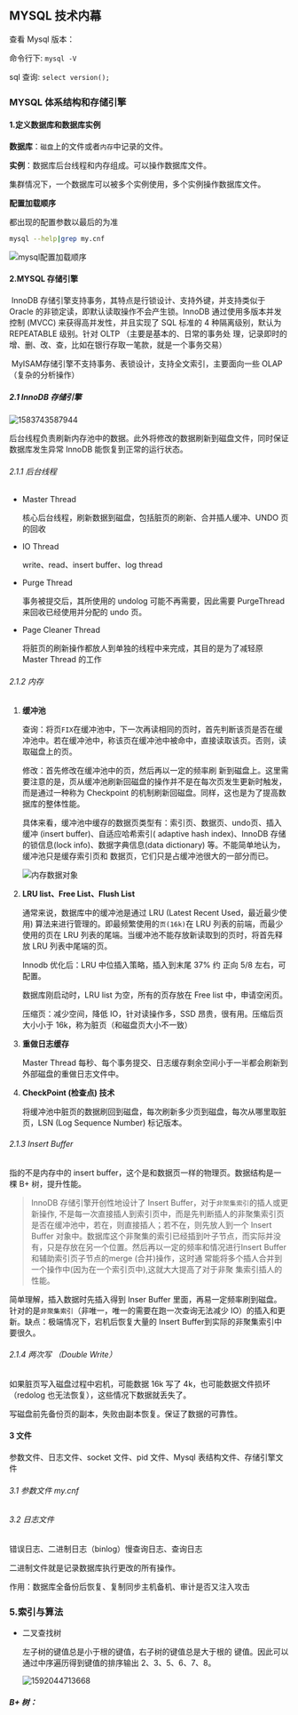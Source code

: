 

## MYSQL 技术内幕

查看 Mysql 版本：

命令行下: `mysql -V`

sql 查询: `select version();`

### MYSQL 体系结构和存储引擎

#### 1.定义数据库和数据库实例

**数据库**：`磁盘`上的文件或者`内存`中记录的文件。

**实例**：数据库后台线程和内存组成。可以操作数据库文件。

集群情况下，一个数据库可以被多个实例使用，多个实例操作数据库文件。



**配置加载顺序**

都出现的配置参数以最后的为准

```sh
mysql --help|grep my.cnf
```

![mysql配置加载顺序](https://i.loli.net/2020/02/25/qionUVumYPQvLzD.png)





#### 2.MYSQL 存储引擎

​		InnoDB 存储引擎支持事务，其特点是行锁设计、支持外键，并支持类似于 Oracle 的非锁定读，即默认读取操作不会产生锁。InnoDB 通过使用多版本并发控制 (MVCC) 来获得高并发性，并且实现了 SQL 标准的 4 种隔离级别，默认为 REPEATABLE 级别。针对 OLTP （主要是基本的、日常的事务处	理，记录即时的增、删、改、查，比如在银行存取一笔款，就是一个事务交易） 

​	MyISAM存储引擎不支持事务、表锁设计，支持全文索引，主要面向一些 OLAP（复杂的分析操作）

##### 2.1 InnoDB 存储引擎

![1583743587944](https://i.loli.net/2020/03/09/kTqgG9m3whrCNOK.png)

后台线程负责刷新内存池中的数据。此外将修改的数据刷新到磁盘文件，同时保证数据库发生异常 InnoDB 能恢复到正常的运行状态。

###### 2.1.1 后台线程

- Master Thread

  核心后台线程，刷新数据到磁盘，包括脏页的刷新、合并插人缓冲、UNDO 页的回收

- IO Thread

  write、read、insert buffer、log thread

- Purge Thread

  事务被提交后，其所使用的 undolog 可能不再需要，因此需要 PurgeThread 来回收已经使用并分配的 undo 页。

- Page Cleaner Thread

  将脏页的刷新操作都放人到单独的线程中来完成，其目的是为了减轻原 Master Thread 的工作

###### 2.1.2 内存

1. **缓冲池**

   查询：将页`FIX`在缓冲池中，下一次再读相同的页时，首先判断该页是否在缓冲池中。若在缓冲池中，称该页在缓冲池中被命中，直接读取该页。否则，读取磁盘上的页。

   修改：首先修改在缓冲池中的页，然后再以一定的频率刷
   新到磁盘上。这里需要注意的是，页从缓冲池刷新回磁盘的操作并不是在每次页发生更新时触发，而是通过一种称为 Checkpoint 的机制刷新回磁盘。同样，这也是为了提高数
   据库的整体性能。

   具体来看，缓冲池中缓存的数据页类型有：索引页、数据页、undo页、插入缓冲
   (insert buffer)、自适应哈希索引( adaptive hash index)、InnoDB 存储的锁信息(lock
   info)、数据字典信息(data dictionary) 等。不能简单地认为，缓冲池只是缓存索引页和
   数据页，它们只是占缓冲池很大的一部分而已。

   ![内存数据对象](https://i.loli.net/2020/03/09/swPFeVJnRljCGpm.png)

2. **LRU list、Free List、Flush List**

   通常来说，数据库中的缓冲池是通过 LRU (Latest Recent Used，最近最少使用) 算法来进行管理的。即最频繁使用的`页(16k)`在 LRU 列表的前端，而最少使用的页在
   LRU 列表的尾端。当缓冲池不能存放新读取到的页时，将首先释放 LRU 列表中尾端的页。

   Innodb 优化后：LRU 中位插入策略，插入到末尾 37% 约 正向 5/8 左右，可配置。

   数据库刚启动时，LRU list 为空，所有的页存放在 Free list 中，申请空闲页。

   压缩页：减少空间，降低 IO，针对读操作多，SSD 昂贵，很有用。压缩后页大小小于 16k，称为脏页（和磁盘页大小不一致）

3. **重做日志缓存**

   Master Thread 每秒、每个事务提交、日志缓存剩余空间小于一半都会刷新到外部磁盘的重做日志文件中。

4. **CheckPoint (检查点) 技术**

   将缓冲池中脏页的数据刷回到磁盘，每次刷新多少页到磁盘，每次从哪里取脏页，LSN (Log Sequence Number) 标记版本。

###### 2.1.3 Insert Buffer

指的不是内存中的 insert buffer，这个是和数据页一样的物理页。数据结构是一棵 B+ 树，提升性能。

> InnoDB 存储引擎开创性地设计了 Insert Buffer，对于`非聚集索引`的插人或更新操作,
> 不是每一次直接插人到索引页中，而是先判断插人的非聚集索引页是否在缓冲池中，若在，则直接插人；若不在，则先放人到一个 Insert Buffer 对象中。数据库这个非聚集的索引已经插到叶子节点，而实际并没有，只是存放在另一个位置。然后再以一定的频率和情况进行Insert Buffer和辅助索引页子节点的merge (合并)操作，这时通
> 常能将多个插人合并到一个操作中(因为在一个索引页中),这就大大提高了对于非聚
> 集索引插人的性能。

简单理解，插入数据时先插入得到 Inser Buffer 里面，再易一定频率刷到磁盘。针对的是`非聚集索引`（非唯一，唯一的需要在跑一次查询无法减少 IO）的插入和更新。缺点：极端情况下，宕机后恢复大量的 Insert Buffer到实际的非聚集索引中要很久。

###### 2.1.4 两次写 （Double Write）

如果脏页写入磁盘过程中宕机，可能数据 16k 写了 4k，也可能数据文件损坏（redolog 也无法恢复），这些情况下数据就丢失了。

写磁盘前先备份页的副本，失败由副本恢复。保证了数据的可靠性。

#### 3 文件

参数文件、日志文件、socket 文件、pid 文件、Mysql 表结构文件、存储引擎文件

###### 3.1 参数文件 my.cnf

###### 3.2 日志文件

错误日志、二进制日志（binlog）慢查询日志、查询日志

二进制文件就是记录数据库执行更改的所有操作。

作用：数据库全备份后恢复、复制同步主机备机、审计是否又注入攻击



### 5.索引与算法

- 二叉查找树

  左子树的键值总是小于根的键值，右子树的键值总是大于根的
  键值。因此可以通过中序遍历得到键值的排序输出 2、3、5、6、7、8。

  ![1592044713668](https://i.loli.net/2020/06/27/asJhdmcjUXMKWEI.png)

##### B+ 树：

